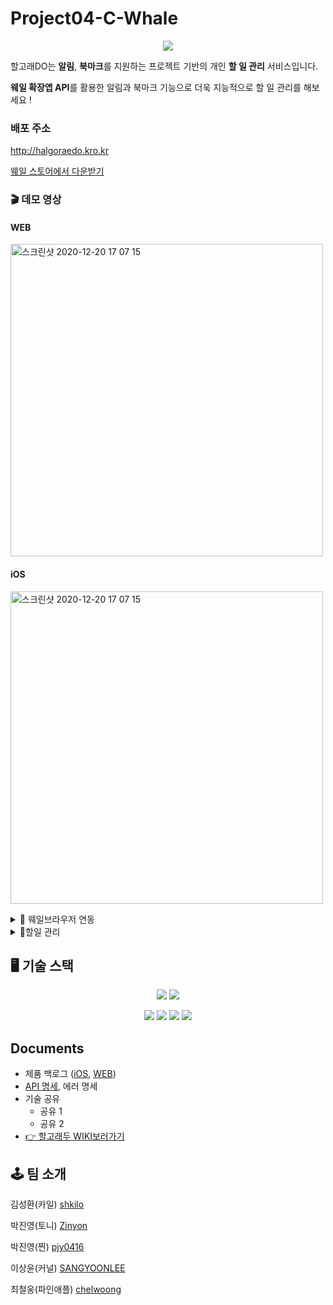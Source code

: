# Project04-C-Whale

<p align="center">
  <img src="https://user-images.githubusercontent.com/23303023/102599910-7ece1400-4161-11eb-8cc5-a3323bc0ca0b.gif">
</p>

할고래DO는 **알림**,  **북마크**를 지원하는 프로젝트 기반의 개인 **할 일 관리** 서비스입니다.

**웨일 확장앱 API**를 활용한 알림과 북마크 기능으로 더욱 지능적으로 할 일 관리를 해보세요 !

### 배포 주소

http://halgoraedo.kro.kr

[웨일 스토어에서 다운받기](https://store.whale.naver.com/detail/ajhijpmeecbneeignejgmlagajfbfhke)

### 🎬 데모 영상 

#### WEB

<a href="https://www.youtube.com/embed/2HkyKg3PHXI"><img width="500" alt="스크린샷 2020-12-20 17 07 15" src="https://user-images.githubusercontent.com/18397630/102718854-ec2ea000-432d-11eb-90cb-334e8b033ae8.png"></a>

#### iOS

<a href="https://www.youtube.com/embed/TzzpcT47xBk"><img width="500" alt="스크린샷 2020-12-20 17 07 15" src="https://user-images.githubusercontent.com/18397630/102708423-663b3680-42e6-11eb-8e7a-7f734f543fc9.png"></a>

<details> 
<summary>🐳 웨일브라우저 연동</summary>


+ 웨일 브라우저 **알람 지원**

+ **웨일 브라우저 북마크에 추가**

+ **브라우징 중인 사이트를 할일로 추가**

+ **마우스 우클릭 메뉴를 통한 할일 추가**

</details>

<details> 
<summary>📝할일 관리</summary>


+ **프로젝트/섹션에 추가**

+ **보드뷰 / 리스트 뷰 선택 가능**

+ **할일 Drag & Drop**

+ **하위 할일 추가**

+ **할일 관련 링크를 북마크로 추가**

+ **다크모드 지원**

</details>


## 🖥 기술 스택
<p align="center">
  <img src="https://img.shields.io/badge/swift-v5.3-orange?logo=swift">
  <img src="https://img.shields.io/badge/xcode-v12.1-blue?logo=xcode">
</p>
<p align="center">
  <img src="https://img.shields.io/badge/javascript-ES6+-yellow?logo=javascript">
  <img src="https://img.shields.io/badge/node.js-v14.15.0-green?logo=node.js">
  <img src="https://img.shields.io/badge/vue-2.6.11-9cf?logo=vue.js">
  <img src="https://img.shields.io/badge/mysql-v5.7.32-blue?logo=mysql" />
</p>

## Documents
- 제품 백로그 ([iOS](https://docs.google.com/spreadsheets/d/12ZqJbL0UhTdVH2FqpjqCzbunYzUg2QyLpx30rjz6T7Y/edit#gid=336470392), [WEB](https://docs.google.com/spreadsheets/d/12ZqJbL0UhTdVH2FqpjqCzbunYzUg2QyLpx30rjz6T7Y/edit#gid=0))
- [API 명세](https://github.com/boostcamp-2020/Project04-C-Whale/wiki/API-Documents), 에러 명세
- 기술 공유
  - 공유 1
  - 공유 2
- [👉 할고래두 WIKI보러가기](https://github.com/boostcamp-2020/Project04-C-Whale/wiki)


## 🕹 팀 소개 

김성환(카일) [shkilo](https://github.com/shkilo)

박진영(토니) [Zinyon](https://github.com/Zinyon)

박진영(찐) [pjy0416](https://github.com/pjy0416)

이상윤(커널) [SANGYOONLEE](https://github.com/SANGYOONLEE)

최철웅(파인애플) [chelwoong](https://github.com/chelwoong)
